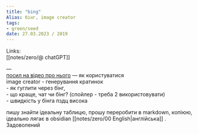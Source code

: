 ```yaml
---
title: "bing"
Alias: бінг, image creator
tags:
- green/seed
date: 27.03.2023 / 2019  
---
```

Links:  
[[notes/zero/@ chatGPT]]

—  
[посил на відео про нього](https://www.youtube.com/watch?v=bI4LZRS7wQM) — як користуватися  
	image creator - генерування кратинок  
	- як гуглити через бінг,  
	- що краще, чат чи бінг? (спойлер - треба 2 використовувати)  
	- швидкість у бінга пздц висока


пишу знайти ідеальну таблицю, прошу переробити в markdown, копіюю, ідеально лягає в obsidian [[notes/zero/00 English|англійська]]  . Задоволений 

